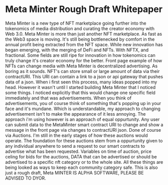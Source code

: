 # Meta Minter Rough Draft Whitepaper

Meta Minter is a new type of NFT marketplace going further into the tokenomics of media distribution and curating the creator economy with Web 3.0. Meta Minter is more than just another NFT marketplace. As fast as the Web3 space is moving. It's still being bottlenecked by comfort in the annual profit being extracted from the NFT space. While new innovation has began emerging, with the merging of DeFi and NFTs. With NFTX, and fractional. Some fields are still ripe for innovation in how tokenomics can truly change it's creator economy for the better. Front page example of how NFTs can change media with Meta Minter is decentralized advertising. As boring as it sounds. NFT's can store small or large amount of data via their contractURI. This URI can contain a link to a json or api gateway that pushes data of a json. When i first seen this process, many ideas popped into my head. However it wasn't until I started building Meta Minter that I noticed some things. I noticed explicitly that this would change one specific field immediately and that was advertisements. When you think of advertisements, you of course think of something that's popping up in your face and it's mundane. Which is understandable, my approach to changing advertisement isn't to make the appearance of it less annoying. The approach i'm using however is an approach of equal oppurtunity. Any user can submit data to the MetaMinter smart contract URI to change and show a message in the front page via changes to contractURI json. Done of course via Auctions. I'm still in the early stages of how these auctions would operate. The foundation for these auctions stem from a oppurtunity given to any individual anywhere to send a request to our smart contracts to advertise what has been requested. Variables on time of auction, price celing for bids for the auctions, DATA that can be advertised or should be advertised to a specific nft category or to the whole site. All these things are being looked as ways to keep each community category safe. This is also just a rough draft, Meta MINTER IS ALPHA SOFTWARE, PLEASE BE ADVISED TO DYOR.

